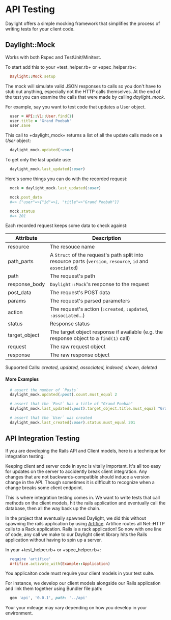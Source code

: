 # API Testing

Daylight offers a simple mocking framework that simplifies the process of writing tests for your client code.

## Daylight::Mock

Works with both Rspec and TestUnit/Minitest.

To start add this to your +test_helper.rb+ or +spec_helper.rb+:

  ```ruby
    Daylight::Mock.setup
  ```

The mock will simulate valid JSON responses to calls so you don't have to stub out anything, especially not the HTTP calls themselves.
At the end of the test you can examine the calls that were made by calling *daylight_mock*.

For example, say you want to test code that updates a User object.

  ```ruby
    user = API::V1::User.find(1)
    user.title = 'Grand Poobah'
    user.save
  ```

This call to +daylight_mock+ returns a list of all the update calls made on a *User* object:

  ```ruby
    daylight_mock.updated(:user)
  ```

To get only the last update use:

  ```ruby
    daylight_mock.last_updated(:user)
  ```

Here's some things you can do with the recorded request:

  ```ruby
    mock = daylight_mock.last_updated(:user)

    mock.post_data
    #=> {"user"=>{"id"=>1, "title"=>"Grand Poobah"}}

    mock.status
    #=> 201
  ```

Each recorded request keeps some data to check against:

| Attribute       | Description                                                                                               |
|-----------------|---------------------------------------------------------------------------------------------------------- |
| resource        | The resouce name                                                                                          |
| path_parts      | A `Struct` of the request's path split into resource parts (`version`, `resource`, `id` and `associated`) |
| path            | The request's path                                                                                        |
| response_body   | `Daylight::Mock`'s response to the request                                                                |
| post_data       | The request's POST data                                                                                   |
| params          | The request's parsed parameters                                                                           |
| action          | The request's action (`:created`, `:updated`, `:associated`...)                                           |
| status          | Response status                                                                                           |
| target_object   | The target object response if available (e.g. the response object to a `find(1)` call)                    |
| request         | The raw request object                                                                                    |
| response        | The raw response object                                                                                   |

Supported Calls: *created, updated, associated, indexed, shown, deleted*


#### More Examples

  ```ruby
    # assert the number of `Posts`
    daylight_mock.updated(:post).count.must_equal 2

    # assert that the `Post` has a title of "Grand Poobah"
    daylight_mock.last_updated(:post).target_object.title.must_equal "Grand Poobah"

    # assert that the `User` was created
    daylight_mock.last_created(:user).status.must_equal 201
  ```

## API Integration Testing

If you are developing the Rails API and Client models, here is a technique for integration testing:

Keeping client and server code in sync is vitally important. It's all too easy for updates on the server to accidently break client integration. Any changes that are not backwards-compatible should induce a version change in the API. Though sometimes it is difficult to recognize when a change breaks some client endpoint.

This is where integration testing comes in. We want to write tests that call methods on the client models, hit the rails application and eventually call the database, then all the way back up the chain.

In the project that eventually spawned Daylight, we did this without spawning the rails application by using [Artifice](https://github.com/wycats/artifice). Artifice routes all Net::HTTP calls to a Rack application. Rails is a rack application! So now with one line of code, any call we make to our Daylight client library hits the Rails application without having to spin up a server.

In your +test_helper.rb+ or +spec_helper.rb+:

  ```ruby
    require 'artifice'
    Artifice.activate_with(Example::Application)
  ```

You applicaiton code must require your client models in your test suite.

For instance, we develop our client models alongside our Rails application and link them together using Bundler file path:

  ```ruby
    gem 'api', '0.0.1', path: '../api'
  ```

Your your mileage may vary depending on how you develop in your environment.